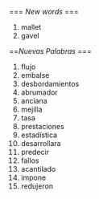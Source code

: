 === *New words* ===

1. mallet
2. gavel

==*Nuevas Palabras* ===

1. flujo
2. embalse
3. desbordamientos
4. abrumador
5. anciana
6. mejilla
7. tasa
8. prestaciones
9. estadística
10. desarrollara
11. predecir
12. fallos
13. acantilado
14. impone
15. redujeron
